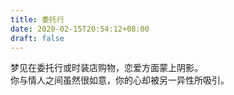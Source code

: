 ```yaml
---
title: 委托行
date: 2020-02-15T20:54:12+08:00
draft: false
---
```


梦见在委托行或时装店购物，恋爱方面蒙上阴影。<br>
你与情人之间虽然很如意，你的心却被另一异性所吸引。<br>
